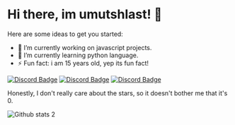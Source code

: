 # Hi there, im umutshlast! 👋

Here are some ideas to get you started:

- 🔭 I’m currently working on javascript projects.
- 🌱 I’m currently learning python language.
- ⚡ Fun fact: i am 15 years old, yep its fun fact!

[![Discord Badge](https://img.shields.io/badge/Discord%20-7289DA.svg?&amp;style=for-the-badge&amp;logo=discord&amp;logoColor=white)](https://discord.gg/javascript)
[![Discord Badge](https://img.shields.io/badge/YouTube-ff0000.svg?&amp;style=for-the-badge&amp;logo=youtube&amp;logoColor=white)](https://www.youtube.com/ukqzn)
[![Discord Badge](https://img.shields.io/badge/Github%20-171515.svg?&amp;style=for-the-badge&amp;logo=github&amp;logoColor=white)](https://github.com/stableumut)

Honestly, I don't really care about the stars, so it doesn't bother me that it's 0.

![Github stats 2](https://github-readme-stats.vercel.app/api?username=stableumut&show_icons=true&theme=radical)

